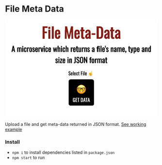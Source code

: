 File Meta Data
==============

![Screenshot](https://github.com/wRWebDev/file-metadata/blob/master/screenshot.png?raw=true)

Upload a file and get meta-data returned in JSON format.
[See working example](https://file-metadata.wrwebdev.repl.co)

### Install
 - `npm i` to install dependencies listed in `package.json`
 - `npm start` to run
